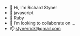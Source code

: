 - 👋 Hi, I’m Richard Styner
- 👀 javascript
- 🌱 Ruby
- 💞️ I’m looking to collaborate on ...
- 📫 stynerrick@gmail.com

<!---
ernestenbert/ernestenbert is a ✨ special ✨ repository because its `README.md` (this file) appears on your GitHub profile.
You can click the Preview link to take a look at your changes.
--->

